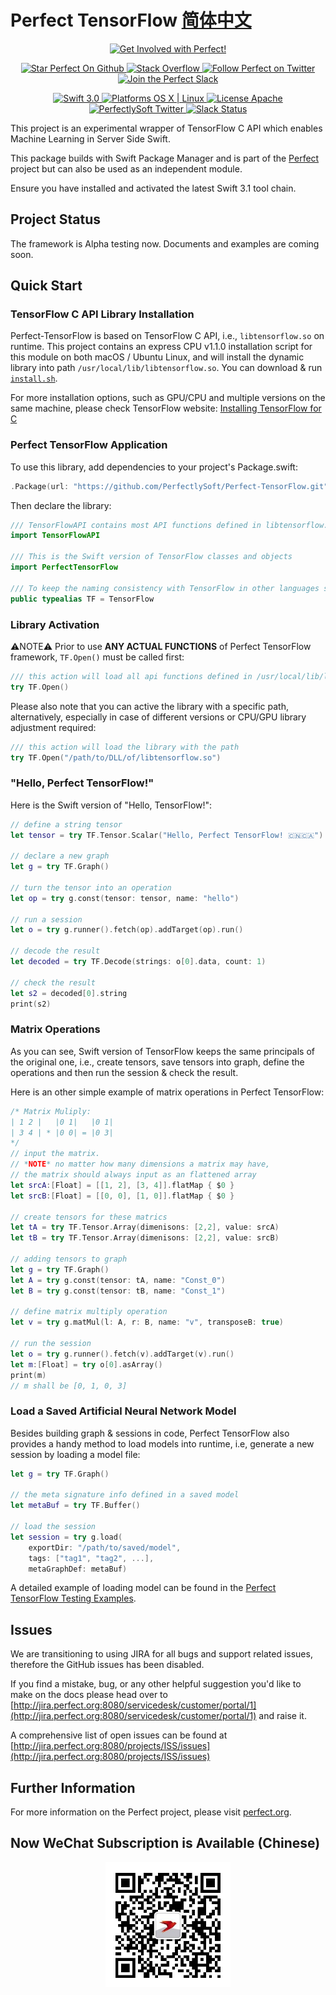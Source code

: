 # Perfect TensorFlow [简体中文](README.zh_CN.md)

<p align="center">
    <a href="http://perfect.org/get-involved.html" target="_blank">
        <img src="http://perfect.org/assets/github/perfect_github_2_0_0.jpg" alt="Get Involved with Perfect!" width="854" />
    </a>
</p>

<p align="center">
    <a href="https://github.com/PerfectlySoft/Perfect" target="_blank">
        <img src="http://www.perfect.org/github/Perfect_GH_button_1_Star.jpg" alt="Star Perfect On Github" />
    </a>  
    <a href="http://stackoverflow.com/questions/tagged/perfect" target="_blank">
        <img src="http://www.perfect.org/github/perfect_gh_button_2_SO.jpg" alt="Stack Overflow" />
    </a>  
    <a href="https://twitter.com/perfectlysoft" target="_blank">
        <img src="http://www.perfect.org/github/Perfect_GH_button_3_twit.jpg" alt="Follow Perfect on Twitter" />
    </a>  
    <a href="http://perfect.ly" target="_blank">
        <img src="http://www.perfect.org/github/Perfect_GH_button_4_slack.jpg" alt="Join the Perfect Slack" />
    </a>
</p>

<p align="center">
    <a href="https://developer.apple.com/swift/" target="_blank">
        <img src="https://img.shields.io/badge/Swift-3.0-orange.svg?style=flat" alt="Swift 3.0">
    </a>
    <a href="https://developer.apple.com/swift/" target="_blank">
        <img src="https://img.shields.io/badge/Platforms-OS%20X%20%7C%20Linux%20-lightgray.svg?style=flat" alt="Platforms OS X | Linux">
    </a>
    <a href="http://perfect.org/licensing.html" target="_blank">
        <img src="https://img.shields.io/badge/License-Apache-lightgrey.svg?style=flat" alt="License Apache">
    </a>
    <a href="http://twitter.com/PerfectlySoft" target="_blank">
        <img src="https://img.shields.io/badge/Twitter-@PerfectlySoft-blue.svg?style=flat" alt="PerfectlySoft Twitter">
    </a>
    <a href="http://perfect.ly" target="_blank">
        <img src="http://perfect.ly/badge.svg" alt="Slack Status">
    </a>
</p>

This project is an experimental wrapper of TensorFlow C API which enables Machine Learning in Server Side Swift.

This package builds with Swift Package Manager and is part of the [Perfect](https://github.com/PerfectlySoft/Perfect) project but can also be used as an independent module.

Ensure you have installed and activated the latest Swift 3.1 tool chain.

## Project Status

The framework is Alpha testing now. Documents and examples are coming soon.

## Quick Start

### TensorFlow C API Library Installation

Perfect-TensorFlow is based on TensorFlow C API, i.e., `libtensorflow.so` on runtime.
This project contains an express CPU v1.1.0 installation script for this module on both macOS / Ubuntu Linux, and will install the dynamic library into path `/usr/local/lib/libtensorflow.so`. You can download & run [`install.sh`](https://github.com/PerfectlySoft/Perfect-TensorFlow/blob/master/install.sh).

For more installation options, such as GPU/CPU and multiple versions on the same machine, please check TensorFlow website: [Installing TensorFlow for C](https://www.tensorflow.org/install/install_c)

### Perfect TensorFlow Application

To use this library, add dependencies to your project's Package.swift:

``` swift
.Package(url: "https://github.com/PerfectlySoft/Perfect-TensorFlow.git", majorVersion: 1)
```

Then declare the library:

``` swift
/// TensorFlowAPI contains most API functions defined in libtensorflow.so
import TensorFlowAPI

/// This is the Swift version of TensorFlow classes and objects
import PerfectTensorFlow

/// To keep the naming consistency with TensorFlow in other languages such as Python or Java, making an alias of `TensorFlow` Class is a good idea:
public typealias TF = TensorFlow
```

### Library Activation

⚠️NOTE⚠️ Prior to use **ANY ACTUAL FUNCTIONS** of Perfect TensorFlow framework, `TF.Open()` must be called first:

``` swift
/// this action will load all api functions defined in /usr/local/lib/libtensorflow.so
try TF.Open()
```

Please also note that you can active the library with a specific path, alternatively, especially in case of different versions or CPU/GPU library adjustment required:

``` swift
/// this action will load the library with the path
try TF.Open("/path/to/DLL/of/libtensorflow.so")
```

### "Hello, Perfect TensorFlow!"

Here is the Swift version of "Hello, TensorFlow!":

``` swift
// define a string tensor
let tensor = try TF.Tensor.Scalar("Hello, Perfect TensorFlow! 🇨🇳🇨🇦")

// declare a new graph
let g = try TF.Graph()

// turn the tensor into an operation
let op = try g.const(tensor: tensor, name: "hello")

// run a session
let o = try g.runner().fetch(op).addTarget(op).run()

// decode the result      
let decoded = try TF.Decode(strings: o[0].data, count: 1)

// check the result
let s2 = decoded[0].string
print(s2)
```

### Matrix Operations


As you can see, Swift version of TensorFlow keeps the same principals of the original one, i.e., create tensors, save tensors into graph, define the operations and then run the session & check the result.

Here is an other simple example of matrix operations in Perfect TensorFlow:

``` swift
/* Matrix Muliply:
| 1 2 |   |0 1|   |0 1|
| 3 4 | * |0 0| = |0 3|
*/
// input the matrix.
// *NOTE* no matter how many dimensions a matrix may have,
// the matrix should always input as an flattened array
let srcA:[Float] = [[1, 2], [3, 4]].flatMap { $0 }
let srcB:[Float] = [[0, 0], [1, 0]].flatMap { $0 }

// create tensors for these matrics
let tA = try TF.Tensor.Array(dimenisons: [2,2], value: srcA)
let tB = try TF.Tensor.Array(dimenisons: [2,2], value: srcB)

// adding tensors to graph
let g = try TF.Graph()
let A = try g.const(tensor: tA, name: "Const_0")
let B = try g.const(tensor: tB, name: "Const_1")

// define matrix multiply operation
let v = try g.matMul(l: A, r: B, name: "v", transposeB: true)

// run the session
let o = try g.runner().fetch(v).addTarget(v).run()
let m:[Float] = try o[0].asArray()
print(m)
// m shall be [0, 1, 0, 3]
```

### Load a Saved Artificial Neural Network Model

Besides building graph & sessions in code, Perfect TensorFlow also provides a handy method to load models into runtime, i.e, generate a new session by loading a model file:

``` swift
let g = try TF.Graph()

// the meta signature info defined in a saved model
let metaBuf = try TF.Buffer()

// load the session
let session = try g.load(
	exportDir: "/path/to/saved/model",
	tags: ["tag1", "tag2", ...],
	metaGraphDef: metaBuf)
```

A detailed example of loading model can be found in the [Perfect TensorFlow Testing Examples](https://github.com/PerfectlySoft/Perfect-TensorFlow/blob/master/Tests/PerfectTensorFlowTests/PerfectTensorFlowTests.swift#L349-L390).

## Issues

We are transitioning to using JIRA for all bugs and support related issues, therefore the GitHub issues has been disabled.

If you find a mistake, bug, or any other helpful suggestion you'd like to make on the docs please head over to [http://jira.perfect.org:8080/servicedesk/customer/portal/1](http://jira.perfect.org:8080/servicedesk/customer/portal/1) and raise it.

A comprehensive list of open issues can be found at [http://jira.perfect.org:8080/projects/ISS/issues](http://jira.perfect.org:8080/projects/ISS/issues)

## Further Information
For more information on the Perfect project, please visit [perfect.org](http://perfect.org).


## Now WeChat Subscription is Available (Chinese)
<p align=center><img src="https://raw.githubusercontent.com/PerfectExamples/Perfect-Cloudinary-ImageUploader-Demo/master/qr.png"></p>
